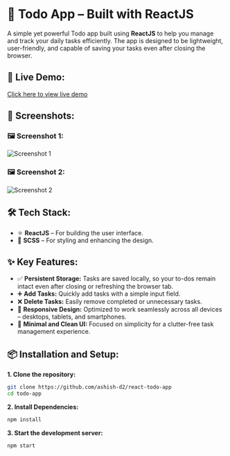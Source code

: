 # 📝 Todo App – Built with ReactJS

A simple yet powerful Todo app built using **ReactJS** to help you manage and track your daily tasks efficiently. The app is designed to be lightweight, user-friendly, and capable of saving your tasks even after closing the browser.

## 🚀 Live Demo:
[Click here to view live demo](YOUR_LIVE_DEMO_LINK)

## 📸 Screenshots:
### 🖼️ Screenshot 1:
![Screenshot 1](YOUR_SCREENSHOT_1_LINK)

### 🖼️ Screenshot 2:
![Screenshot 2](YOUR_SCREENSHOT_2_LINK)

## 🛠️ Tech Stack:
- ⚛️ **ReactJS** – For building the user interface.
- 🎨 **SCSS** – For styling and enhancing the design.

## ✨ Key Features:
- ✅ **Persistent Storage:** Tasks are saved locally, so your to-dos remain intact even after closing or refreshing the browser tab.
- ➕ **Add Tasks:** Quickly add tasks with a simple input field.
- ❌ **Delete Tasks:** Easily remove completed or unnecessary tasks.
- 📱 **Responsive Design:** Optimized to work seamlessly across all devices – desktops, tablets, and smartphones.
- 🧼 **Minimal and Clean UI:** Focused on simplicity for a clutter-free task management experience.

## 📦 Installation and Setup:
**1. Clone the repository:**
   ```bash
   git clone https://github.com/ashish-d2/react-todo-app
   cd todo-app
```

**2. Install Dependencies:**
```bash
npm install
```

**3. Start the development server:**
```bash
npm start
```

